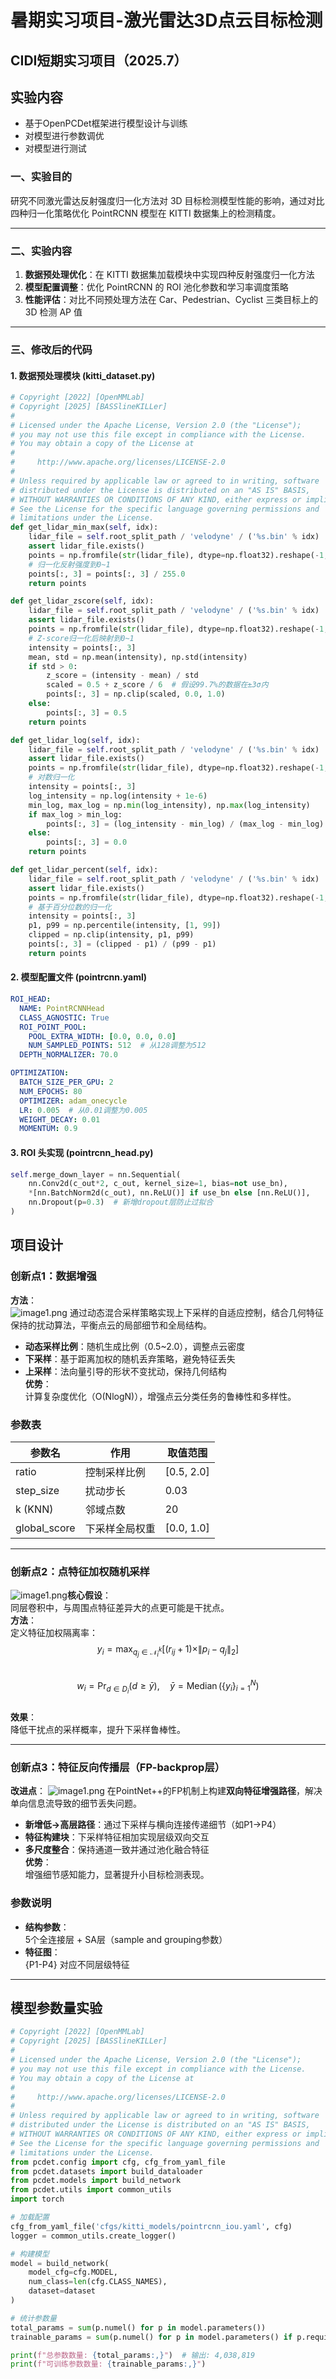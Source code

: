 # 暑期实习项目-激光雷达3D点云目标检测
## CIDI短期实习项目（2025.7）
## 实验内容
- 基于OpenPCDet框架进行模型设计与训练
- 对模型进行参数调优
- 对模型进行测试
### 一、实验目的
研究不同激光雷达反射强度归一化方法对 3D 目标检测模型性能的影响，通过对比四种归一化策略优化 PointRCNN 模型在 KITTI 数据集上的检测精度。

---

### 二、实验内容
1. ​**数据预处理优化**​：在 KITTI 数据集加载模块中实现四种反射强度归一化方法  
2. ​**模型配置调整**​：优化 PointRCNN 的 ROI 池化参数和学习率调度策略  
3. ​**性能评估**​：对比不同预处理方法在 Car、Pedestrian、Cyclist 三类目标上的 3D 检测 AP 值  

---

### 三、修改后的代码

#### 1. 数据预处理模块 (kitti_dataset.py)
```python
# Copyright [2022] [OpenMMLab]
# Copyright [2025] [BASSlineKILLer]
#
# Licensed under the Apache License, Version 2.0 (the "License");
# you may not use this file except in compliance with the License.
# You may obtain a copy of the License at
#
#     http://www.apache.org/licenses/LICENSE-2.0
#
# Unless required by applicable law or agreed to in writing, software
# distributed under the License is distributed on an "AS IS" BASIS,
# WITHOUT WARRANTIES OR CONDITIONS OF ANY KIND, either express or implied.
# See the License for the specific language governing permissions and
# limitations under the License.
def get_lidar_min_max(self, idx):
    lidar_file = self.root_split_path / 'velodyne' / ('%s.bin' % idx)
    assert lidar_file.exists()
    points = np.fromfile(str(lidar_file), dtype=np.float32).reshape(-1, 4)
    # 归一化反射强度到0~1
    points[:, 3] = points[:, 3] / 255.0
    return points

def get_lidar_zscore(self, idx):
    lidar_file = self.root_split_path / 'velodyne' / ('%s.bin' % idx)
    assert lidar_file.exists()
    points = np.fromfile(str(lidar_file), dtype=np.float32).reshape(-1, 4)
    # Z-score归一化后映射到0~1
    intensity = points[:, 3]
    mean, std = np.mean(intensity), np.std(intensity)
    if std > 0:
        z_score = (intensity - mean) / std
        scaled = 0.5 + z_score / 6  # 假设99.7%的数据在±3σ内
        points[:, 3] = np.clip(scaled, 0.0, 1.0)
    else:
        points[:, 3] = 0.5
    return points

def get_lidar_log(self, idx):
    lidar_file = self.root_split_path / 'velodyne' / ('%s.bin' % idx)
    assert lidar_file.exists()
    points = np.fromfile(str(lidar_file), dtype=np.float32).reshape(-1, 4)
    # 对数归一化
    intensity = points[:, 3]
    log_intensity = np.log(intensity + 1e-6)
    min_log, max_log = np.min(log_intensity), np.max(log_intensity)
    if max_log > min_log:
        points[:, 3] = (log_intensity - min_log) / (max_log - min_log)
    else:
        points[:, 3] = 0.0
    return points

def get_lidar_percent(self, idx):
    lidar_file = self.root_split_path / 'velodyne' / ('%s.bin' % idx)
    assert lidar_file.exists()
    points = np.fromfile(str(lidar_file), dtype=np.float32).reshape(-1, 4)
    # 基于百分位数的归一化
    intensity = points[:, 3]
    p1, p99 = np.percentile(intensity, [1, 99])
    clipped = np.clip(intensity, p1, p99)
    points[:, 3] = (clipped - p1) / (p99 - p1)
    return points
```
#### 2. 模型配置文件 (pointrcnn.yaml)
```yaml
ROI_HEAD:
  NAME: PointRCNNHead
  CLASS_AGNOSTIC: True
  ROI_POINT_POOL:
    POOL_EXTRA_WIDTH: [0.0, 0.0, 0.0]
    NUM_SAMPLED_POINTS: 512  # 从128调整为512
  DEPTH_NORMALIZER: 70.0

OPTIMIZATION:
  BATCH_SIZE_PER_GPU: 2
  NUM_EPOCHS: 80
  OPTIMIZER: adam_onecycle
  LR: 0.005  # 从0.01调整为0.005
  WEIGHT_DECAY: 0.01
  MOMENTUM: 0.9
```
#### 3. ROI 头实现 (pointrcnn_head.py)
```python
self.merge_down_layer = nn.Sequential(
    nn.Conv2d(c_out*2, c_out, kernel_size=1, bias=not use_bn),
    *[nn.BatchNorm2d(c_out), nn.ReLU()] if use_bn else [nn.ReLU()],
    nn.Dropout(p=0.3)  # 新增dropout层防止过拟合
)
```
## 项目设计
### 创新点1：数据增强  
​**方法**​：  
![image1.png](pics\图片1.png)
通过动态混合采样策略实现上下采样的自适应控制，结合几何特征保持的扰动算法，平衡点云的局部细节和全局结构。  
- ​**动态采样比例**​：随机生成比例（0.5~2.0），调整点云密度  
- ​**下采样**​：基于距离加权的随机丢弃策略，避免特征丢失  
- ​**上采样**​：法向量引导的形状不变扰动，保持几何结构  
​**优势**​：  
计算复杂度优化（O(NlogN)），增强点云分类任务的鲁棒性和多样性。  

### 参数表  
| 参数名        | 作用                  | 取值范围      |
|---------------|-----------------------|-------------|
| ratio         | 控制采样比例          | [0.5, 2.0]  |
| step_size     | 扰动步长              | 0.03        |
| k (KNN)       | 邻域点数              | 20          |
| global_score  | 下采样全局权重        | [0.0, 1.0]  |

---

### 创新点2：点特征加权随机采样 
![image1.png](pics\图片2.png) 
​**核心假设**​：  
同层卷积中，与周围点特征差异大的点更可能是干扰点。  
​**方法**​：  
定义特征加权隔离率：  
$$ 
y_i = \max_{q_j \in \mathcal{N}_i^k} \left[ (r_{ij} + 1) \times \| p_i - q_j \|_2 \right] 
$$  
$$
w_i = \Pr_{d \in D_i}(d \geq \bar{y}), \quad 
\bar{y} = \operatorname{Median}\left( \{ y_i \}_{i=1}^N \right)
$$  
​**效果**​：  
降低干扰点的采样概率，提升下采样鲁棒性。  

---

### 创新点3：特征反向传播层（FP-backprop层）  
​**改进点**​：
![image1.png](pics\图片3.png)
在PointNet++的FP机制上构建**双向特征增强路径**，解决单向信息流导致的细节丢失问题。  
- ​**新增低→高层路径**​：通过下采样与横向连接传递细节（如P1→P4）  
- ​**特征构建块**​：下采样特征相加实现层级双向交互  
- ​**多尺度整合**​：保持通道一致并通过池化融合特征  
​**优势**​：  
增强细节感知能力，显著提升小目标检测表现。  

### 参数说明  
- ​**结构参数**​：  
  5个全连接层 + SA层（sample and grouping参数）  
- ​**特征图**​：  
  {P1-P4} 对应不同层级特征  

---

## 模型参数量实验  
```python
# Copyright [2022] [OpenMMLab]
# Copyright [2025] [BASSlineKILLer]
#
# Licensed under the Apache License, Version 2.0 (the "License");
# you may not use this file except in compliance with the License.
# You may obtain a copy of the License at
#
#     http://www.apache.org/licenses/LICENSE-2.0
#
# Unless required by applicable law or agreed to in writing, software
# distributed under the License is distributed on an "AS IS" BASIS,
# WITHOUT WARRANTIES OR CONDITIONS OF ANY KIND, either express or implied.
# See the License for the specific language governing permissions and
# limitations under the License.
from pcdet.config import cfg, cfg_from_yaml_file
from pcdet.datasets import build_dataloader
from pcdet.models import build_network
from pcdet.utils import common_utils
import torch

# 加载配置
cfg_from_yaml_file('cfgs/kitti_models/pointrcnn_iou.yaml', cfg)
logger = common_utils.create_logger()

# 构建模型
model = build_network(
    model_cfg=cfg.MODEL, 
    num_class=len(cfg.CLASS_NAMES), 
    dataset=dataset
)

# 统计参数量
total_params = sum(p.numel() for p in model.parameters())
trainable_params = sum(p.numel() for p in model.parameters() if p.requires_grad)

print(f"总参数数量: {total_params:,}")  # 输出: 4,038,819
print(f"可训练参数数量: {trainable_params:,}")
